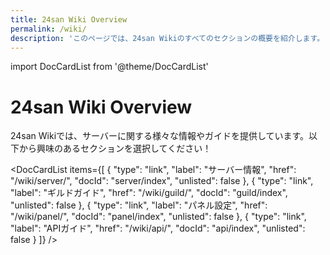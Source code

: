 ```yaml
---
title: 24san Wiki Overview
permalink: /wiki/
description: 'このページでは、24san Wikiのすべてのセクションの概要を紹介します。'
---
```


import DocCardList from '@theme/DocCardList'

# 24san Wiki Overview

24san Wikiでは、サーバーに関する様々な情報やガイドを提供しています。以下から興味のあるセクションを選択してください！

<DocCardList items={[
    {
        "type": "link",
        "label": "サーバー情報",
        "href": "/wiki/server/",
        "docId": "server/index",
        "unlisted": false
    },
    {
        "type": "link",
        "label": "ギルドガイド",
        "href": "/wiki/guild/",
        "docId": "guild/index",
        "unlisted": false
    },
    {
        "type": "link",
        "label": "パネル設定",
        "href": "/wiki/panel/",
        "docId": "panel/index",
        "unlisted": false
    },
    {
        "type": "link",
        "label": "APIガイド",
        "href": "/wiki/api/",
        "docId": "api/index",
        "unlisted": false
    }
]} />
